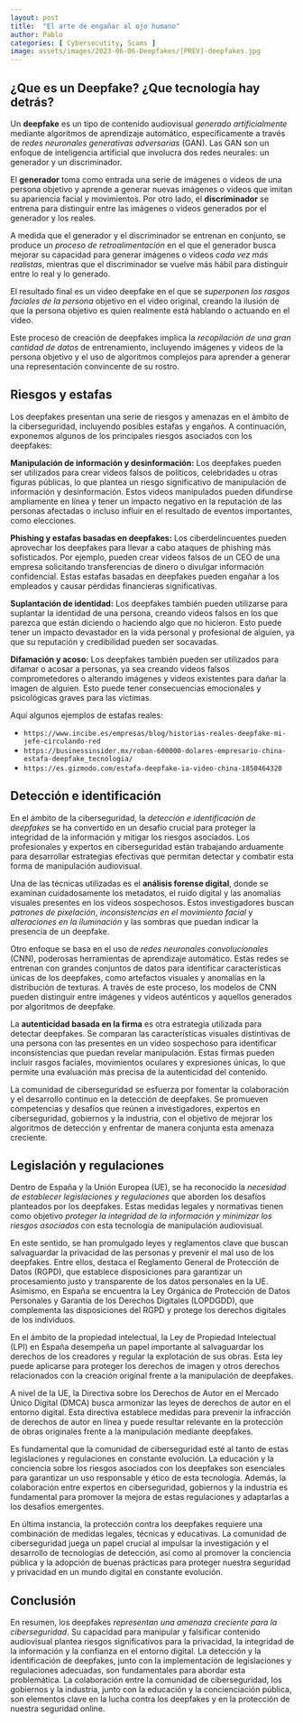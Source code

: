 ```yaml
---
layout: post
title:  "El arte de engañar al ojo humano"
author: Pablo
categories: [ Cybersecutity, Scams ]
image: assets/images/2023-06-06-Deepfakes/[PREV]-deepfakes.jpg
---
```


## ¿Que es un Deepfake? ¿Que tecnología hay detrás?

Un **deepfake** es un tipo de contenido audiovisual *generado artificialmente* mediante algoritmos de aprendizaje automático, específicamente a través de *redes neuronales generativas adversarias* (GAN). Las GAN son un enfoque de inteligencia artificial que involucra dos redes neurales: un generador y un discriminador.

El **generador** toma como entrada una serie de imágenes o videos de una persona objetivo y aprende a generar nuevas imágenes o videos que imitan su apariencia facial y movimientos. Por otro lado, el **discriminador** se entrena para distinguir entre las imágenes o videos generados por el generador y los reales.

A medida que el generador y el discriminador se entrenan en conjunto, se produce un *proceso de retroalimentación* en el que el generador busca mejorar su capacidad para generar imágenes o videos *cada vez más realistas*, mientras que el discriminador se vuelve más hábil para distinguir entre lo real y lo generado.

El resultado final es un video deepfake en el que se *superponen los rasgos faciales de la persona* objetivo en el video original, creando la ilusión de que la persona objetivo es quien realmente está hablando o actuando en el video.

Este proceso de creación de deepfakes implica la *recopilación de una gran cantidad de datos* de entrenamiento, incluyendo imágenes y videos de la persona objetivo y el uso de algoritmos complejos para aprender a generar una representación convincente de su rostro.

## Riesgos y estafas

Los deepfakes presentan una serie de riesgos y amenazas en el ámbito de la ciberseguridad, incluyendo posibles estafas y engaños. A continuación, exponemos algunos de los principales riesgos asociados con los deepfakes:

**Manipulación de información y desinformación:** Los deepfakes pueden ser utilizados para crear videos falsos de políticos, celebridades u otras figuras públicas, lo que plantea un riesgo significativo de manipulación de información y desinformación. Estos videos manipulados pueden difundirse ampliamente en línea y tener un impacto negativo en la reputación de las personas afectadas o incluso influir en el resultado de eventos importantes, como elecciones.

**Phishing y estafas basadas en deepfakes:** Los ciberdelincuentes pueden aprovechar los deepfakes para llevar a cabo ataques de phishing más sofisticados. Por ejemplo, pueden crear videos falsos de un CEO de una empresa solicitando transferencias de dinero o divulgar información confidencial. Estas estafas basadas en deepfakes pueden engañar a los empleados y causar pérdidas financieras significativas.

**Suplantación de identidad:** Los deepfakes también pueden utilizarse para suplantar la identidad de una persona, creando videos falsos en los que parezca que están diciendo o haciendo algo que no hicieron. Esto puede tener un impacto devastador en la vida personal y profesional de alguien, ya que su reputación y credibilidad pueden ser socavadas.

**Difamación y acoso:** Los deepfakes también pueden ser utilizados para difamar o acosar a personas, ya sea creando videos falsos comprometedores o alterando imágenes y videos existentes para dañar la imagen de alguien. Esto puede tener consecuencias emocionales y psicológicas graves para las víctimas.

Aquí algunos ejemplos de estafas reales:

- `https://www.incibe.es/empresas/blog/historias-reales-deepfake-mi-jefe-circulando-red`
- `https://businessinsider.mx/roban-600000-dolares-empresario-china-estafa-deepfake_tecnologia/`
- `https://es.gizmodo.com/estafa-deepfake-ia-video-china-1850464320`

## Detección e identificación

En el ámbito de la ciberseguridad, la *detección e identificación de deepfakes* se ha convertido en un desafío crucial para proteger la integridad de la información y mitigar los riesgos asociados. Los profesionales y expertos en ciberseguridad están trabajando arduamente para desarrollar estrategias efectivas que permitan detectar y combatir esta forma de manipulación audiovisual.

Una de las técnicas utilizadas es el **análisis forense digital**, donde se examinan cuidadosamente los metadatos, el ruido digital y las anomalías visuales presentes en los videos sospechosos. Estos investigadores buscan *patrones de pixelación*, *inconsistencias en el movimiento facial* y *alteraciones en la iluminación* y las sombras que puedan indicar la presencia de un deepfake.

Otro enfoque se basa en el uso de *redes neuronales convolucionales* (CNN), poderosas herramientas de aprendizaje automático. Estas redes se entrenan con grandes conjuntos de datos para identificar características únicas de los deepfakes, como artefactos visuales y anomalías en la distribución de texturas. A través de este proceso, los modelos de CNN pueden distinguir entre imágenes y videos auténticos y aquellos generados por algoritmos de deepfake.

La **autenticidad basada en la firma** es otra estrategia utilizada para detectar deepfakes. Se comparan las características visuales distintivas de una persona con las presentes en un video sospechoso para identificar inconsistencias que puedan revelar manipulación. Estas firmas pueden incluir rasgos faciales, movimientos oculares y expresiones únicas, lo que permite una evaluación más precisa de la autenticidad del contenido.

La comunidad de ciberseguridad se esfuerza por fomentar la colaboración y el desarrollo continuo en la detección de deepfakes. Se promueven competencias y desafíos que reúnen a investigadores, expertos en ciberseguridad, gobiernos y la industria, con el objetivo de mejorar los algoritmos de detección y enfrentar de manera conjunta esta amenaza creciente.

## Legislación y regulaciones

Dentro de España y la Unión Europea (UE), se ha reconocido la *necesidad de establecer legislaciones y regulaciones* que aborden los desafíos planteados por los deepfakes. Estas medidas legales y normativas tienen como objetivo *proteger la integridad de la información y minimizar los riesgos asociados* con esta tecnología de manipulación audiovisual.

En este sentido, se han promulgado leyes y reglamentos clave que buscan salvaguardar la privacidad de las personas y prevenir el mal uso de los deepfakes. Entre ellos, destaca el Reglamento General de Protección de Datos (RGPD), que establece disposiciones para garantizar un procesamiento justo y transparente de los datos personales en la UE. Asimismo, en España se encuentra la Ley Orgánica de Protección de Datos Personales y Garantía de los Derechos Digitales (LOPDGDD), que complementa las disposiciones del RGPD y protege los derechos digitales de los individuos.

En el ámbito de la propiedad intelectual, la Ley de Propiedad Intelectual (LPI) en España desempeña un papel importante al salvaguardar los derechos de los creadores y regular la explotación de sus obras. Esta ley puede aplicarse para proteger los derechos de imagen y otros derechos relacionados con la creación original frente a la manipulación de deepfakes.

A nivel de la UE, la Directiva sobre los Derechos de Autor en el Mercado Único Digital (DMCA) busca armonizar las leyes de derechos de autor en el entorno digital. Esta directiva establece medidas para prevenir la infracción de derechos de autor en línea y puede resultar relevante en la protección de obras originales frente a la manipulación mediante deepfakes.

Es fundamental que la comunidad de ciberseguridad esté al tanto de estas legislaciones y regulaciones en constante evolución. La educación y la conciencia sobre los riesgos asociados con los deepfakes son esenciales para garantizar un uso responsable y ético de esta tecnología. Además, la colaboración entre expertos en ciberseguridad, gobiernos y la industria es fundamental para promover la mejora de estas regulaciones y adaptarlas a los desafíos emergentes.

En última instancia, la protección contra los deepfakes requiere una combinación de medidas legales, técnicas y educativas. La comunidad de ciberseguridad juega un papel crucial al impulsar la investigación y el desarrollo de tecnologías de detección, así como al promover la conciencia pública y la adopción de buenas prácticas para proteger nuestra seguridad y privacidad en un mundo digital en constante evolución.

## Conclusión

En resumen, los deepfakes *representan una amenaza creciente para la ciberseguridad*. Su capacidad para manipular y falsificar contenido audiovisual plantea riesgos significativos para la privacidad, la integridad de la información y la confianza en el entorno digital. La detección y la identificación de deepfakes, junto con la implementación de legislaciones y regulaciones adecuadas, son fundamentales para abordar esta problemática. La colaboración entre la comunidad de ciberseguridad, los gobiernos y la industria, junto con la educación y la concienciación pública, son elementos clave en la lucha contra los deepfakes y en la protección de nuestra seguridad online.